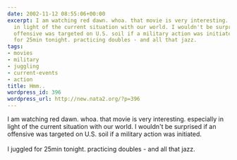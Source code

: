 ```yaml
---
date: 2002-11-12 08:55:06+00:00
excerpt: I am watching red dawn. whoa. that movie is very interesting. especially
  in light of the current situation with our world. I wouldn't be surprised if an
  offensive was targeted on U.S. soil if a military action was initiated. I juggled
  for 25min tonight. practicing doubles - and all that jazz.
tags:
- movies
- military
- juggling
- current-events
- action
title: Hmm..
wordpress_id: 396
wordpress_url: http://new.nata2.org/?p=396
---
```


I am watching red dawn. whoa. that movie is very interesting. especially in light of the current situation with our world. I wouldn't be surprised if an offensive was targeted on U.S. soil if a military action was initiated. <br/><br/>I juggled for 25min tonight. practicing doubles - and all that jazz.